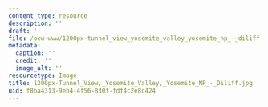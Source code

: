 ```yaml
---
content_type: resource
description: ''
draft: ''
file: /ocw-www/1200px-tunnel_view_yosemite_valley_yosemite_np_-_diliff.jpg
metadata:
  caption: ''
  credit: ''
  image_alt: ''
resourcetype: Image
title: 1200px-Tunnel_View,_Yosemite_Valley,_Yosemite_NP_-_Diliff.jpg
uid: f8ba4313-9eb4-4f56-830f-fdf4c2e8c424
---
```

